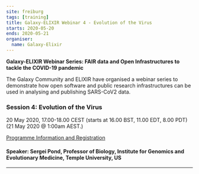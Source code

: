 ```yaml
---
site: freiburg
tags: [training]
title: Galaxy-ELIXIR Webinar 4 - Evolution of the Virus
starts: 2020-05-20
ends: 2020-05-21
organiser:
  name: Galaxy-Elixir
---
```

**Galaxy-ELIXIR Webinar Series: FAIR data and Open Infrastructures to tackle the COVID-19 pandemic**

The Galaxy Community and ELIXIR have organised a webinar series to demonstrate how open software and public research infrastructures can be used in analysing and publishing SARS-CoV2 data.

### Session 4: Evolution of the Virus
20 May 2020, 17.00-18.00 CEST (starts at 16.00 BST, 11.00 EDT, 8.00 PDT) (21 May 2020 @ 1:00am AEST.)

<a href="https://elixir-europe.org/events/webinar-galaxy-elixir-covid19" target="_blank">Programme Information and Registration</a>

#### Speaker: Sergei Pond, Professor of Biology, Institute for Genomics and Evolutionary Medicine, Temple University, US

---
